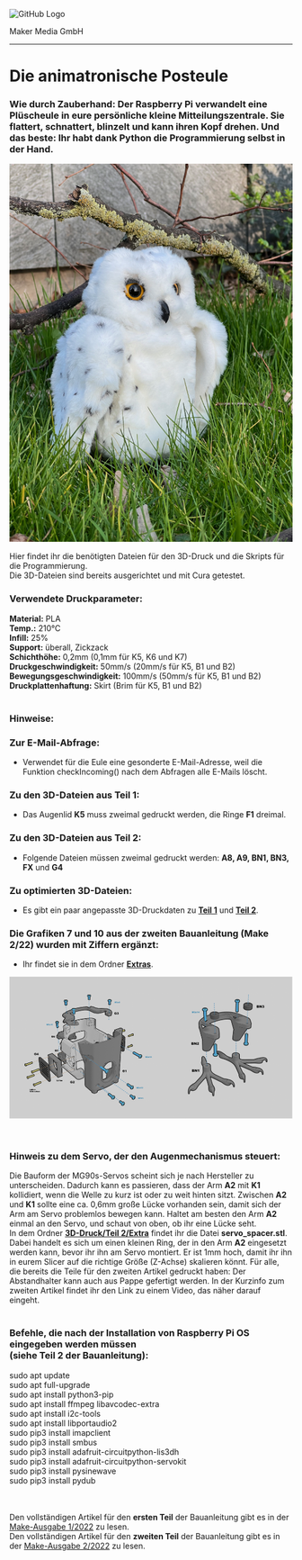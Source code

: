 ![GitHub Logo](http://www.heise.de/make/icons/make_logo.png)

Maker Media GmbH
*** 

# Die animatronische Posteule

### Wie durch Zauberhand: Der Raspberry Pi verwandelt eine Plüscheule in eure persönliche kleine Mitteilungszentrale. Sie flattert, schnattert, blinzelt und kann ihren Kopf drehen. Und das beste: Ihr habt dank Python die Programmierung selbst in der Hand. 

![Picture](https://github.com/MakeMagazinDE/Posteule/blob/main/posteule2.png)

Hier findet ihr die benötigten Dateien für den 3D-Druck und die Skripts für die Programmierung. <br>Die 3D-Dateien sind bereits ausgerichtet und mit Cura getestet. 

### Verwendete Druckparameter:
<b>Material:</b> PLA <br>
<b>Temp.:</b> 210°C <br>
<b>Infill:</b> 25% <br>
<b>Support:</b> überall, Zickzack <br>
<b>Schichthöhe:</b> 0,2mm (0,1mm für K5, K6 und K7) <br>
<b>Druckgeschwindigkeit:</b> 50mm/s (20mm/s für K5, B1 und B2) <br>
<b>Bewegungsgeschwindigkeit:</b> 100mm/s (50mm/s für K5, B1 und B2) <br>
<b>Druckplattenhaftung:</b> Skirt (Brim für K5, B1 und B2) <br>
<br>
### Hinweise: 
### Zur E-Mail-Abfrage:
- Verwendet für die Eule eine gesonderte E-Mail-Adresse, weil die Funktion checkIncoming() nach dem Abfragen alle E-Mails löscht.
### Zu den 3D-Dateien aus Teil 1:
- Das Augenlid <b>K5</b> muss zweimal gedruckt werden, die Ringe <b>F1</b> dreimal. <br>
### Zu den 3D-Dateien aus Teil 2:
- Folgende Dateien müssen zweimal gedruckt werden: <b>A8, A9, BN1, BN3, FX</b> und <b>G4</b>
### Zu optimierten 3D-Dateien:
- Es gibt ein paar angepasste 3D-Druckdaten zu <a href="https://github.com/MakeMagazinDE/Posteule/tree/main/3D-Druck/Teil%201/Optimierte%20Modelle"><b>Teil 1</b></a> und <a href="https://github.com/MakeMagazinDE/Posteule/tree/main/3D-Druck/Teil%202/Optimierte%20Modelle"><b>Teil 2</b></a>.
### Die Grafiken 7 und 10 aus der zweiten Bauanleitung (Make 2/22) wurden mit Ziffern ergänzt:
- Ihr findet sie in dem Ordner <a href="https://github.com/MakeMagazinDE/Posteule/tree/main/Extras"><b>Extras</b></a>.

![Picture](https://github.com/MakeMagazinDE/Posteule/blob/main/banner_ziffern.png)

<br>

### Hinweis zu dem Servo, der den Augenmechanismus steuert:
Die Bauform der MG90s-Servos scheint sich je nach Hersteller zu unterscheiden. Dadurch kann es passieren, dass der Arm <b>A2</b> mit <b>K1</b> kollidiert, wenn die Welle zu kurz ist oder zu weit hinten sitzt. Zwischen <b>A2</b> und <b>K1</b> sollte eine ca. 0,6mm große Lücke vorhanden sein, damit sich der Arm am Servo problemlos bewegen kann. Haltet am besten den Arm <b>A2</b> einmal an den Servo, und schaut von oben, ob ihr eine Lücke seht. <br>In dem Ordner <a href="https://github.com/MakeMagazinDE/Posteule/tree/main/3D-Druck/Teil%202/Extra"><b>3D-Druck/Teil 2/Extra</b></a> findet ihr die Datei <b>servo_spacer.stl</b>. Dabei handelt es sich um einen kleinen Ring, der in den Arm <b>A2</b> eingesetzt werden kann, bevor ihr ihn am Servo montiert. Er ist 1mm hoch, damit ihr ihn in eurem Slicer auf die richtige Größe (Z-Achse) skalieren könnt. Für alle, die bereits die Teile für den zweiten Artikel gedruckt haben: Der Abstandhalter kann auch aus Pappe gefertigt werden. In der Kurzinfo zum zweiten Artikel findet ihr den Link zu einem Video, das näher darauf eingeht.
<br>
<br>
### Befehle, die nach der Installation von Raspberry Pi OS eingegeben werden müssen <br>(siehe Teil 2 der Bauanleitung):
sudo apt update <br>
sudo apt full-upgrade <br>
sudo apt install python3-pip <br>
sudo apt install ffmpeg libavcodec-extra <br>
sudo apt install i2c-tools <br>
sudo apt install libportaudio2 <br>
sudo pip3 install imapclient <br>
sudo pip3 install smbus <br>
sudo pip3 install adafruit-circuitpython-lis3dh <br>
sudo pip3 install adafruit-circuitpython-servokit <br>
sudo pip3 install pysinewave <br>
sudo pip3 install pydub <br>



<br><br>
Den vollständigen Artikel für den <b>ersten Teil</b> der Bauanleitung gibt es in der [Make-Ausgabe 1/2022](https://www.heise.de/select/make/2022/1/2135511401796522217) zu lesen. 
<br>
Den vollständigen Artikel für den <b>zweiten Teil</b> der Bauanleitung gibt es in der [Make-Ausgabe 2/2022](https://www.heise.de/select/make/2022/2/2203916022634105772) zu lesen. 
